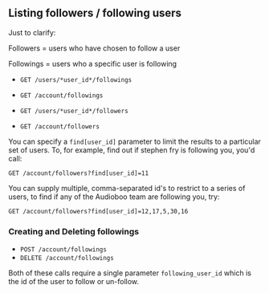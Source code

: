 ## Listing followers / following users ##
Just to clarify:

Followers = users who have chosen to follow a user

Followings = users who a specific user is following

 * `GET /users/*user_id*/followings`
 * `GET /account/followings`

 * `GET /users/*user_id*/followers`
 * `GET /account/followers`

You can specify a `find[user_id]` parameter to limit the results to a particular set of users. To, for example, find out if stephen fry is following you, you'd call:

`GET /account/followers?find[user_id]=11`

You can supply multiple, comma-separated id's to restrict to a series of users, to find if any of the Audioboo team are following you, try:

`GET /account/followers?find[user_id]=12,17,5,30,16`

### Creating and Deleting followings ###

 * `POST /account/followings`
 * `DELETE /account/followings`

  Both of these calls require a single parameter `following_user_id` which is the id of the user to follow or un-follow.
